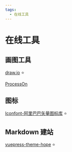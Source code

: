 ```yaml
---
tags:
  - 在线工具
---
```


# 在线工具

## 画图工具

[draw.io](https://draw.io/) :star:

[ProcessOn](processon.com)



## 图标

[Iconfont-阿里巴巴矢量图标库](https://www.iconfont.cn/)  :star:



## Markdown 建站

[vuepress-theme-hope](https://vuepress-theme-hope.github.io/zh/) :star: